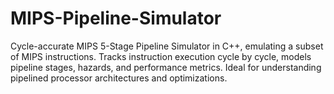 # MIPS-Pipeline-Simulator
Cycle-accurate MIPS 5-Stage Pipeline Simulator in C++, emulating a subset of MIPS instructions. Tracks instruction execution cycle by cycle, models pipeline stages, hazards, and performance metrics. Ideal for understanding pipelined processor architectures and optimizations.
